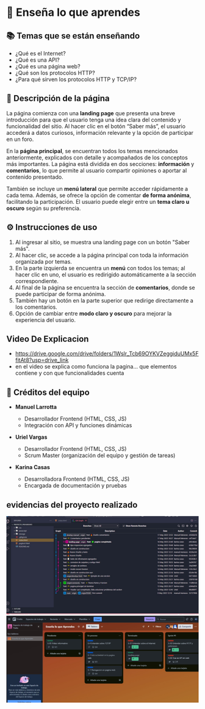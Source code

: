 # 📘 Enseña lo que aprendes

## 📚 Temas que se están enseñando

- ¿Qué es el Internet?
- ¿Qué es una API?
- ¿Qué es una página web?
- ¿Qué son los protocolos HTTP?
- ¿Para qué sirven los protocolos HTTP y TCP/IP?

## 📝 Descripción de la página

La página comienza con una **landing page** que presenta una breve introducción para que el usuario tenga una idea clara del contenido y funcionalidad del sitio. Al hacer clic en el botón “Saber más”, el usuario accederá a datos curiosos, información relevante y la opción de participar en un foro.

En la **página principal**, se encuentran todos los temas mencionados anteriormente, explicados con detalle y acompañados de los conceptos más importantes. La página está dividida en dos secciones: **información** y **comentarios**, lo que permite al usuario compartir opiniones o aportar al contenido presentado.

También se incluye un **menú lateral** que permite acceder rápidamente a cada tema. Además, se ofrece la opción de comentar **de forma anónima**, facilitando la participación. El usuario puede elegir entre un **tema claro u oscuro** según su preferencia.

## ⚙️ Instrucciones de uso

1. Al ingresar al sitio, se muestra una landing page con un botón "Saber más".
2. Al hacer clic, se accede a la página principal con toda la información organizada por temas.
3. En la parte izquierda se encuentra un **menú** con todos los temas; al hacer clic en uno, el usuario es redirigido automáticamente a la sección correspondiente.
4. Al final de la página se encuentra la sección de **comentarios**, donde se puede participar de forma anónima.
5. También hay un botón en la parte superior que redirige directamente a los comentarios.
6. Opción de cambiar entre **modo claro y oscuro** para mejorar la experiencia del usuario.

## Video De Explicacion 

- https://drive.google.com/drive/folders/1Wslr_Tcb69OYKVZeggiduUMx5FfitAt8?usp=drive_link
- en el video se explica como funciona la pagina... que elementos contiene y con que funcionalidades cuenta

## 👥 Créditos del equipo

- **Manuel Larrotta**  
  - Desarrollador Frontend (HTML, CSS, JS)  
  - Integración con API y funciones dinámicas

- **Uriel Vargas**  
  - Desarrollador Frontend (HTML, CSS, JS)  
  - Scrum Master (organización del equipo y gestión de tareas)

- **Karina Casas**  
  - Desarrolladora Frontend (HTML, CSS, JS)  
  - Encargada de documentación y pruebas
    
## evidencias del proyecto realizado
![imagen1](./storage/img/manejo%20de%20ramas.jpeg)
![imagen2](./storage/img/srcrum%20de%20tareas.jpeg)



